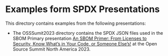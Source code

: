 # Examples form SPDX Presentations

This directory contains examples from the following presentations:

* The OSSSumit2023 directory contains the SPDX JSON files used in the SBOM Primary presentation [An SBOM Primer: From Licenses to Security, Know What’s in Your Code, or Someone Else’s!](https://ossna2023.sched.com/event/1KtE8/an-sbom-primer-from-licenses-to-security-know-whats-in-your-code-or-someone-elses-jeff-shapiro-the-linux-foundation-gary-oneall-source-auditor) at the Open Source Summit North America 2023. 
